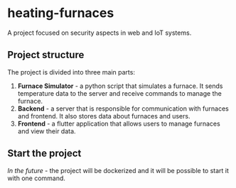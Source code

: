 # heating-furnaces
A project focused on security aspects in web and IoT systems.

## Project structure
The project is divided into three main parts:
1. **Furnace Simulator** - a python script that simulates a furnace. It sends temperature data to the server and receive commands to manage the furnace.
2. **Backend** - a server that is responsible for communication with furnaces and frontend. It also stores data about furnaces and users.
3. **Frontend** - a flutter application that allows users to manage furnaces and view their data.

## Start the project
*In the future* - the project will be dockerized and it will be possible to start it with one command.  